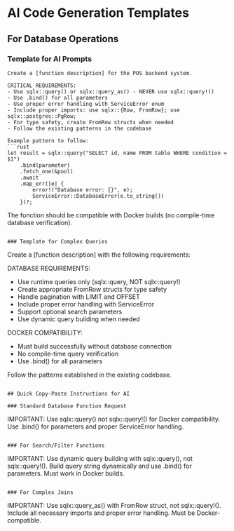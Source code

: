 # AI Code Generation Templates

## For Database Operations

### Template for AI Prompts

````
Create a [function description] for the POS backend system.

CRITICAL REQUIREMENTS:
- Use sqlx::query() or sqlx::query_as() - NEVER use sqlx::query!()
- Use .bind() for all parameters
- Use proper error handling with ServiceError enum
- Include proper imports: use sqlx::{Row, FromRow}; use sqlx::postgres::PgRow;
- For type safety, create FromRow structs when needed
- Follow the existing patterns in the codebase

Example pattern to follow:
```rust
let result = sqlx::query("SELECT id, name FROM table WHERE condition = $1")
    .bind(parameter)
    .fetch_one(&pool)
    .await
    .map_err(|e| {
        error!("Database error: {}", e);
        ServiceError::DatabaseError(e.to_string())
    })?;
````

The function should be compatible with Docker builds (no compile-time database verification).

```

### Template for Complex Queries
```

Create a [function description] with the following requirements:

DATABASE REQUIREMENTS:

- Use runtime queries only (sqlx::query, NOT sqlx::query!)
- Create appropriate FromRow structs for type safety
- Handle pagination with LIMIT and OFFSET
- Include proper error handling with ServiceError
- Support optional search parameters
- Use dynamic query building when needed

DOCKER COMPATIBILITY:

- Must build successfully without database connection
- No compile-time query verification
- Use .bind() for all parameters

Follow the patterns established in the existing codebase.

```

## Quick Copy-Paste Instructions for AI

### Standard Database Function Request
```

IMPORTANT: Use sqlx::query() not sqlx::query!() for Docker compatibility. Use .bind() for parameters and proper ServiceError handling.

```

### For Search/Filter Functions
```

IMPORTANT: Use dynamic query building with sqlx::query(), not sqlx::query!(). Build query string dynamically and use .bind() for parameters. Must work in Docker builds.

```

### For Complex Joins
```

IMPORTANT: Use sqlx::query_as() with FromRow struct, not sqlx::query!(). Include all necessary imports and proper error handling. Must be Docker-compatible.

```

```
